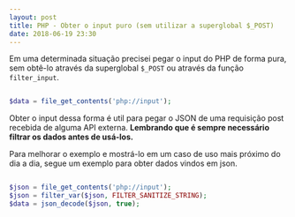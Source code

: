 ```yaml
---
layout: post
title: PHP - Obter o input puro (sem utilizar a superglobal $_POST)
date: 2018-06-19 23:30
---
```


Em uma determinada situação precisei pegar o input do PHP de forma pura, sem obtê-lo através da superglobal ```$_POST``` ou através da função ```filter_input```.

```php

$data = file_get_contents('php://input');

```

Obter o input dessa forma é util para pegar o JSON de uma requisição post recebida de alguma API externa. **Lembrando que é sempre necessário filtrar os dados antes de usá-los.**

Para melhorar o exemplo e mostrá-lo em um caso de uso mais próximo do dia a dia, segue um exemplo para obter dados vindos em json.

```php

$json = file_get_contents('php://input');
$json = filter_var($json, FILTER_SANITIZE_STRING);
$data = json_decode($json, true);

```
